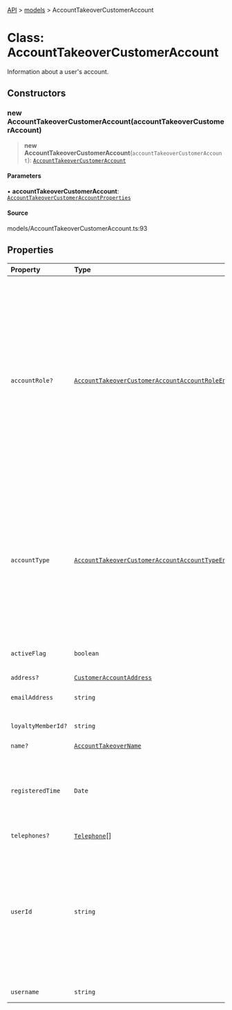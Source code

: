 [API](../../index.md) > [models](../index.md) > AccountTakeoverCustomerAccount

# Class: AccountTakeoverCustomerAccount

Information about a user\'s account.

## Constructors

### new AccountTakeoverCustomerAccount(accountTakeoverCustomerAccount)

> **new AccountTakeoverCustomerAccount**(`accountTakeoverCustomerAccount`): [`AccountTakeoverCustomerAccount`](AccountTakeoverCustomerAccount.md)

#### Parameters

▪ **accountTakeoverCustomerAccount**: [`AccountTakeoverCustomerAccountProperties`](../interfaces/AccountTakeoverCustomerAccountProperties.md)

#### Source

models/AccountTakeoverCustomerAccount.ts:93

## Properties

| Property | Type | Description | Source |
| :------ | :------ | :------ | :------ |
| `accountRole?` | [`AccountTakeoverCustomerAccountAccountRoleEnum`](../type-aliases/AccountTakeoverCustomerAccountAccountRoleEnum.md) | Identifies the account role and associated permissions of a user\'\'s account. Possible values are: - `USER`: Basic account with no special privileges. - `MANAGER`: Account with additional privileges, such as the ability to make bookings for others. - `ADMIN`: Account with higher privileges than a manager, including the ability to grant manager access to other users. | models/AccountTakeoverCustomerAccount.ts:51 |
| `accountType` | [`AccountTakeoverCustomerAccountAccountTypeEnum`](../type-aliases/AccountTakeoverCustomerAccountAccountTypeEnum.md) | Identifies the account type of a user\'\'s account. Possible values are: - `INDIVIDUAL` - Applicable if this account is for an individual traveler. - `BUSINESS` - Applicable if this account is for a business or organization account used by suppliers or Partners. | models/AccountTakeoverCustomerAccount.ts:46 |
| `activeFlag` | `boolean` | Indicator for if this account is an active account or not. | models/AccountTakeoverCustomerAccount.ts:86 |
| `address?` | [`CustomerAccountAddress`](CustomerAccountAddress.md) | - | models/AccountTakeoverCustomerAccount.ts:76 |
| `emailAddress` | `string` | Email address for the account owner. | models/AccountTakeoverCustomerAccount.ts:66 |
| `loyaltyMemberId?` | `string` | Unique loyalty identifier for a user. | models/AccountTakeoverCustomerAccount.ts:91 |
| `name?` | [`AccountTakeoverName`](AccountTakeoverName.md) | - | models/AccountTakeoverCustomerAccount.ts:56 |
| `registeredTime` | `Date` | The local date and time that the customer first registered on the Partner\'s site, in ISO-8601 date and time format `yyyy-MM-ddTHH:mm:ss.SSSZ`. | models/AccountTakeoverCustomerAccount.ts:81 |
| `telephones?` | [`Telephone`](Telephone.md)[] | - | models/AccountTakeoverCustomerAccount.ts:71 |
| `userId` | `string` | Unique account identifier provided by the Partner\'s Identity Provider/System assigned to the account owner by the partner. `user_id` is specific to the Partner\'s namespace. Used to track repeat account activity by the same user. | models/AccountTakeoverCustomerAccount.ts:41 |
| `username` | `string` | Username of the account. | models/AccountTakeoverCustomerAccount.ts:61 |
